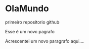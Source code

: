 # OlaMundo
 primeiro repositorio github
 
 
 Esse é um novo pagrafo

Acrescentei um novo paragrafo aqui....
